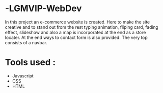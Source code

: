 # -LGMVIP-WebDev

In this project an e-commerce website is created. Here to make the site creative and to stand out from the rest typing animation, fliping card, fading effect, slideshow and also a map is incorporated at the end as a store locater. At the end ways to contact form is also provided. The very top consists of a navbar.

# Tools used :
* Javascript
* CSS
* HTML
